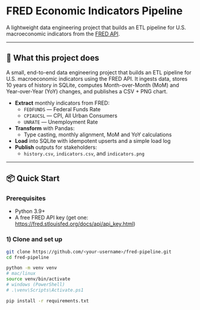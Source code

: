 # FRED Economic Indicators Pipeline

A lightweight data engineering project that builds an ETL pipeline for U.S. macroeconomic indicators 
from the [FRED API](https://fred.stlouisfed.org/docs/api/fred/).

---

## 🧠 What this project does
A small, end-to-end data engineering project that builds an ETL pipeline for U.S. macroeconomic indicators using the FRED API. It ingests data, stores 10 years of history in SQLite, computes Month-over-Month (MoM) and Year-over-Year (YoY) changes, and publishes a CSV + PNG chart.

- **Extract** monthly indicators from FRED:
  - `FEDFUNDS` — Federal Funds Rate
  - `CPIAUCSL` — CPI, All Urban Consumers
  - `UNRATE` — Unemployment Rate
- **Transform** with Pandas:
  - Type casting, monthly alignment, MoM and YoY calculations
- **Load** into SQLite with idempotent upserts and a simple load log
- **Publish** outputs for stakeholders:
  - `history.csv`, `indicators.csv`, and `indicators.png`

---

## 📦 Quick Start

### Prerequisites
- Python 3.9+
- A free FRED API key (get one: https://fred.stlouisfed.org/docs/api/api_key.html)

### 1) Clone and set up
```bash
git clone https://github.com/<your-username>/fred-pipeline.git
cd fred-pipeline

python -m venv venv
# mac/linux
source venv/bin/activate
# windows (PowerShell)
# .\venv\Scripts\Activate.ps1

pip install -r requirements.txt

